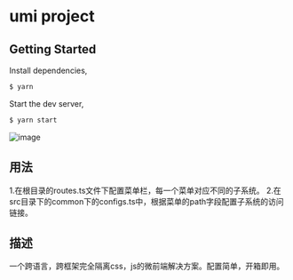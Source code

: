 # umi project

## Getting Started

Install dependencies,

```bash
$ yarn
```

Start the dev server,

```bash
$ yarn start
```

![image](https://images.cnblogs.com/cnblogs_com/Can-daydayup/1881374/o_201113111859demo.gif)

## 用法

1.在根目录的routes.ts文件下配置菜单栏，每一个菜单对应不同的子系统。
2.在src目录下的common下的configs.ts中，根据菜单的path字段配置子系统的访问链接。

## 描述

一个跨语言，跨框架完全隔离css，js的微前端解决方案。配置简单，开箱即用。